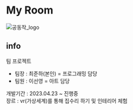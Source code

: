 # My Room
![공동작_logo](https://github.com/Junhachoi-GameDav/My_Room/assets/87477736/8f9de716-c6fa-4e3a-a4cb-8aa16495bf23)

## info
팀 프로젝트  
- 팀장 : 최준하(본인) = 프로그래밍 담당
- 팀원 : 이선영 = 아트 담당

개발기간 : 2023.04.23 ~ 진행중<br>
장르 : vr(가상세계)를 통해 집수리 하기 및 인테리어 체험
